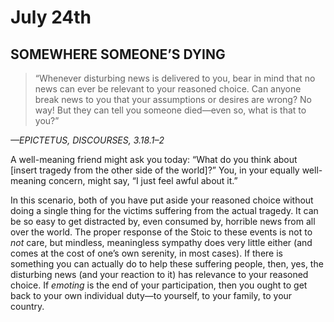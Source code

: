 # July 24th
## SOMEWHERE SOMEONE’S DYING

> “Whenever disturbing news is delivered to you, bear in mind that no news can ever be relevant to your reasoned choice. Can anyone break news to you that your assumptions or desires are wrong? No way! But they can tell you someone died—even so, what is that to you?”

*—EPICTETUS, DISCOURSES, 3.18.1–2*

A well-meaning friend might ask you today: “What do you think about [insert tragedy from the other side of the world]?” You, in your equally well-meaning concern, might say, “I just feel awful about it.”

In this scenario, both of you have put aside your reasoned choice without doing a single thing for the victims suffering from the actual tragedy. It can be so easy to get distracted by, even consumed by, horrible news from all over the world. The proper response of the Stoic to these events is not to *not* care, but mindless, meaningless sympathy does very little either (and comes at the cost of one’s own serenity, in most cases). If there is something you can actually do to help these suffering people, then, yes, the disturbing news (and your reaction to it) has relevance to your reasoned choice. If *emoting* is the end of your participation, then you ought to get back to your own individual duty—to yourself, to your family, to your country.

